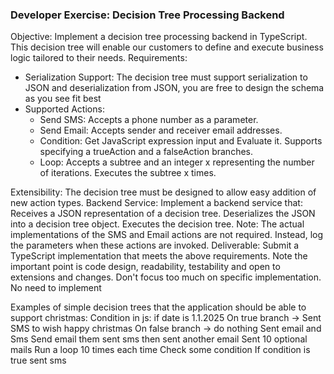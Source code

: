 ### Developer Exercise: Decision Tree Processing Backend

Objective: Implement a decision tree processing backend in TypeScript. This decision tree will enable our customers to define and execute business logic tailored to their needs.
Requirements:

- Serialization Support:
  The decision tree must support serialization to JSON and deserialization from JSON, you are free to design the schema as you see fit best
- Supported Actions:
  - Send SMS: Accepts a phone number as a parameter.
  - Send Email: Accepts sender and receiver email addresses.
  - Condition:
    Get JavaScript expression input and Evaluate it.
    Supports specifying a trueAction and a falseAction branches.
  - Loop:
    Accepts a subtree and an integer x representing the number of iterations.
    Executes the subtree x times.

Extensibility:
The decision tree must be designed to allow easy addition of new action types.
Backend Service:
Implement a backend service that:
Receives a JSON representation of a decision tree.
Deserializes the JSON into a decision tree object.
Executes the decision tree.
Note: The actual implementations of the SMS and Email actions are not required. Instead, log the parameters when these actions are invoked.
Deliverable: Submit a TypeScript implementation that meets the above requirements. Note the important point is code design, readability, testability and open to extensions and changes. Don't focus too much on specific implementation.
No need to implement

Examples of simple decision trees that the application should be able to support
christmas:
Condition in js: if date is 1.1.2025
On true branch -> Sent SMS to wish happy christmas
On false branch -> do nothing
Sent email and Sms
Send email them sent sms then sent another email
Sent 10 optional mails
Run a loop 10 times each time
Check some condition
If condition is true sent sms
